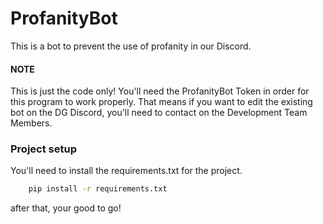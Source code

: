 # ProfanityBot
This is a bot to prevent the use of profanity in our Discord.
#### NOTE
This is just the code only! You'll need the ProfanityBot Token in order for this program to work properly. That means if you want to edit the existing bot on the DG Discord, you'll need to contact on the Development Team Members.

### Project setup 
You'll need to install the requirements.txt for the project.
```sh
    pip install -r requirements.txt
```
after that, your good to go!

